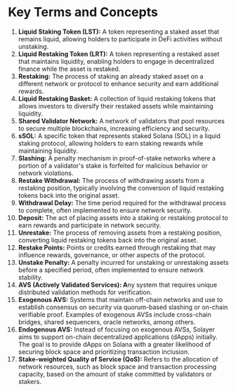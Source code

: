 # Key Terms and Concepts



1. **Liquid Staking Token (LST):** A token representing a staked asset that remains liquid, allowing holders to participate in DeFi activities without unstaking.
2. **Liquid Restaking Token (LRT):** A token representing a restaked asset that maintains liquidity, enabling holders to engage in decentralized finance while the asset is restaked.
3. **Restaking:** The process of staking an already staked asset on a different network or protocol to enhance security and earn additional rewards.
4. **Liquid Restaking Basket:** A collection of liquid restaking tokens that allows investors to diversify their restaked assets while maintaining liquidity.
5. **Shared Validator Network:** A network of validators that pool resources to secure multiple blockchains, increasing efficiency and security.
6. **sSOL:** A specific token that represents staked Solana (SOL) in a liquid staking protocol, allowing holders to earn staking rewards while maintaining liquidity.
7. **Slashing:** A penalty mechanism in proof-of-stake networks where a portion of a validator's stake is forfeited for malicious behavior or network violations.
8. **Restake Withdrawal:** The process of withdrawing assets from a restaking position, typically involving the conversion of liquid restaking tokens back into the original asset.
9. **Withdrawal Delay:** The time period required for the withdrawal process to complete, often implemented to ensure network security.
10. **Deposit:** The act of placing assets into a staking or restaking protocol to earn rewards and participate in network security.
11. **Unrestake:** The process of removing assets from a restaking position, converting liquid restaking tokens back into the original asset.
12. **Restake Points:** Points or credits earned through restaking that may influence rewards, governance, or other aspects of the protocol.
13. **Unstake Penalty:** A penalty incurred for unstaking or unrestaking assets before a specified period, often implemented to ensure network stability.
14. **AVS (Actively Validated Services): A**ny system that requires unique distributed validation methods for verification.
15. **Exogenous AVS:** Systems that maintain off-chain networks and use to establish consensus on security via quorum-based slashing or on-chain verifiable proof. Examples of exogenous AVSs include cross-chain bridges, shared sequencers, oracle networks, among others.
16. **Endogenous AVS:** Instead of focusing on exogenous AVSs, Solayer aims to support on-chain decentralized applications (dApps) initially. The goal is to provide dApps on Solana with a greater likelihood of securing block space and prioritizing transaction inclusion.
17. **Stake-weighted Quality of Service (QoS):** Refers to the allocation of network resources, such as block space and transaction processing capacity, based on the amount of stake committed by validators or stakers.

